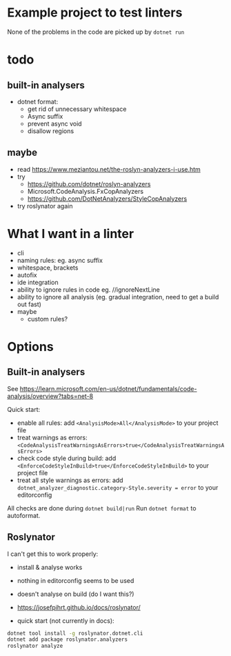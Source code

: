 # Example project to test linters

None of the problems in the code are picked up by `dotnet run`

# todo
## built-in analysers
- dotnet format:
    - get rid of unnecessary whitespace
    - Async suffix
    - prevent async void
    - disallow regions
## maybe
- read https://www.meziantou.net/the-roslyn-analyzers-i-use.htm
- try
    - https://github.com/dotnet/roslyn-analyzers
    - Microsoft.CodeAnalysis.FxCopAnalyzers
    - https://github.com/DotNetAnalyzers/StyleCopAnalyzers
- try roslynator again

# What I want in a linter
- cli
- naming rules: eg. async suffix
- whitespace, brackets
- autofix
- ide integration
- ability to ignore rules in code eg. //ignoreNextLine
- ability to ignore all analysis (eg. gradual integration, need to get a build
  out fast)
- maybe
    - custom rules?

# Options
## Built-in analysers
See https://learn.microsoft.com/en-us/dotnet/fundamentals/code-analysis/overview?tabs=net-8

Quick start:

- enable all rules: add `<AnalysisMode>All</AnalysisMode>` to your project file
- treat warnings as errors:
  `<CodeAnalysisTreatWarningsAsErrors>true</CodeAnalysisTreatWarningsAsErrors>`
- check code style during build: add
  `<EnforceCodeStyleInBuild>true</EnforceCodeStyleInBuild>` to your project file
- treat all style warnings as errors: add
  `dotnet_analyzer_diagnostic.category-Style.severity = error` to your
  editorconfig

All checks are done during `dotnet build|run`
Run `dotnet format` to autoformat.

## Roslynator
I can't get this to work properly:
- install & analyse works
- nothing in editorconfig seems to be used
- doesn't analyse on build (do I want this?)

- https://josefpihrt.github.io/docs/roslynator/
- quick start (not currently in docs):
```sh
dotnet tool install -g roslynator.dotnet.cli
dotnet add package roslynator.analyzers
roslynator analyze
```

